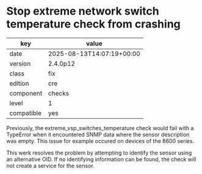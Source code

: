 [//]: # (werk v2)
# Stop extreme network switch temperature check from crashing

key        | value
---------- | ---
date       | 2025-08-13T14:07:19+00:00
version    | 2.4.0p12
class      | fix
edition    | cre
component  | checks
level      | 1
compatible | yes

Previously, the extreme_vsp_switches_temperature check would fail with a
TypeError when it encountered SNMP data where the sensor description was
empty. This issue for example occured on devices of the 8600 series.

This werk resolves the problem by attempting to identify the sensor
using an alternative OID. If no identifying information can be found,
the check will not create a service for the sensor.
